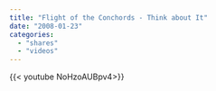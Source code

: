 ```yaml
---
title: "Flight of the Conchords - Think about It"
date: "2008-01-23"
categories:
  - "shares"
  - "videos"
---
```


<div style="width: 70vw;">{{< youtube NoHzoAUBpv4>}}</div>
